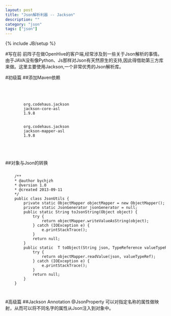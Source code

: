 ```yaml
---
layout: post
title: "Json解析利器 -- Jackson"
description: ""
category: "json"
tags: ["json"]
---
```

{% include JB/setup %}

#写在前
	前阵子在做OpenHive的客户端,经常涉及到一些关于Json解析的事情。由于JAVA没有像Python、Js那样对Json有天然原生的支持,因此得借助第三方库来做。这里主要使用Jackson,一个非常优秀的Json解析库。

#初级篇
##添加Maven依赖
<code>
  <pre>
	<dependency>
		<groupId>org.codehaus.jackson</groupId>
		<artifactId>jackson-core-asl</artifactId>
		<version>1.9.8</version>
	</dependency>
	<dependency>
		<groupId>org.codehaus.jackson</groupId>
		<artifactId>jackson-mapper-asl</artifactId>
		<version>1.9.8</version>
	</dependency>  
  </pre>
</code>
##对象与Json的转换
<code>
  <pre>
	/**
	* @author bychjzh
	* @version 1.0
	* @created 2013-09-11
	*/
	public class JsonUtils {
		private static ObjectMapper objectMapper = new ObjectMapper();
		private static JsonGenerator jsonGenerator = null;
		public static String toJsonString(Object object) {
			try {
				return objectMapper.writeValueAsString(object);
			} catch (IOException e) {
				e.printStackTrace();
			}
			return null;
		}
		public static <T> T toObject(String json, TypeReference<T> valueTypeRef) {
			try {
				return objectMapper.readValue(json, valueTypeRef);
			} catch (IOException e) {
				e.printStackTrace();
			}
			return null;
		}
	}
  </pre>
</code>
#高级篇
##Jackson Annotation
	@JsonProperty
	可以对指定名称的属性做映射，从而可以将不同名字的属性从Json注入到对象中。
